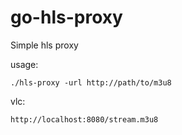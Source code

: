 # go-hls-proxy
Simple hls proxy 


usage: 
```
./hls-proxy -url http://path/to/m3u8
```

vlc: 
```
http://localhost:8080/stream.m3u8
```